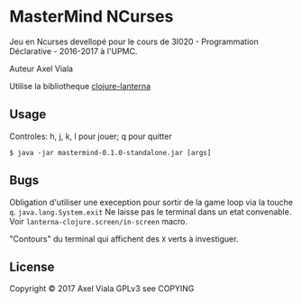 # MasterMind NCurses

Jeu en Ncurses devellopé pour le cours de
3I020 - Programmation Déclarative - 2016-2017 à l'UPMC.

Auteur Axel Viala

Utilise la bibliotheque [clojure-lanterna](https://multimud.github.io/clojure-lanterna/)

## Usage

Controles: h, j, k, l pour jouer; q pour quitter

```
$ java -jar mastermind-0.1.0-standalone.jar [args]
```

## Bugs

Obligation d'utiliser une exeception pour sortir de la game loop via la touche `q`.
`java.lang.System.exit` Ne laisse pas le terminal dans un etat convenable.
Voir `lanterna-clojure.screen/in-screen` macro.


"Contours" du terminal qui affichent des `X` verts à investiguer.

## License

Copyright © 2017 Axel Viala
GPLv3 see COPYING

